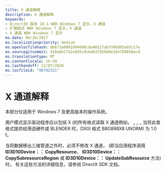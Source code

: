 ```yaml
---
title: X 通道解释
description: X 通道解释
keywords:
- Direct3D 版本 10.1 WDK Windows 7 显示，X 通道
- 扩展格式 WDK Windows 7 显示，X 通道
- X 通道 WDK Windows 7 显示
ms.date: 04/20/2017
ms.localizationpriority: medium
ms.openlocfilehash: db6f3a0001094698c8a40117abfd4bd95a93c17e
ms.sourcegitcommit: 418e6617e2a695c9cb4b37b5b60e264760858acd
ms.translationtype: MT
ms.contentlocale: zh-CN
ms.lasthandoff: 12/07/2020
ms.locfileid: "96792321"
---
```

# <a name="interpretation-of-x-channel"></a>X 通道解释


本部分仅适用于 Windows 7 及更高版本的操作系统。

用户模式显示驱动程序应以包括 X (的所有格式读取 X 通道例如， \_ \_ \_ 当将此类格式提供给筛选硬件或 BLENDER 时，DXGI 格式 B8G8R8X8 UNORM) 为 1.0 f。

当将数据移出三维管道之外时，必须不修改 X 通道， (即当应用程序调用 **ID3D10Device：： CopyResource**、 **ID3D10Device：： CopySubresourceRegion** 或 **ID3D10Device：： UpdateSubResource** 方法) 时。 有关这些方法的详细信息，请参阅 DirectX SDK 文档。

 

 





